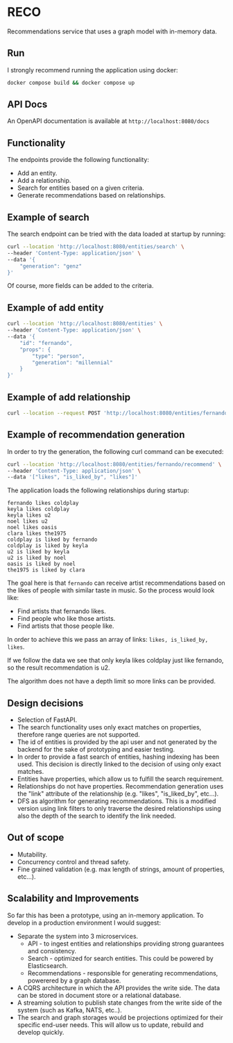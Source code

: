 # RECO

Recommendations service that uses a graph model with in-memory data.

## Run

I strongly recommend running the application using docker:

```bash
docker compose build && docker compose up
```

## API Docs

An OpenAPI documentation is available at `http://localhost:8080/docs`

## Functionality

The endpoints provide the following functionality:
* Add an entity.
* Add a relationship.
* Search for entities based on a given criteria.
* Generate recommendations based on relationships.

## Example of search

The search endpoint can be tried with the data loaded at startup by running:

```bash
curl --location 'http://localhost:8080/entities/search' \
--header 'Content-Type: application/json' \
--data '{
    "generation": "genz"
}'
```

Of course, more fields can be added to the criteria.

## Example of add entity

```bash
curl --location 'http://localhost:8080/entities' \
--header 'Content-Type: application/json' \
--data '{
    "id": "fernando",
    "props": {
        "type": "person",
        "generation": "millennial"
    }
}'
```

## Example of add relationship

```bash
curl --location --request POST 'http://localhost:8080/entities/fernando/likes/coldplay'
```

## Example of recommendation generation

In order to try the generation, the following curl command can be executed:

```bash
curl --location 'http://localhost:8080/entities/fernando/recommend' \
--header 'Content-Type: application/json' \
--data '["likes", "is_liked_by", "likes"]'
```

The application loads the following relationships during startup:

```
fernando likes coldplay
keyla likes coldplay
keyla likes u2
noel likes u2
noel likes oasis
clara likes the1975
coldplay is liked by fernando
coldplay is liked by keyla
u2 is liked by keyla
u2 is liked by noel
oasis is liked by noel
the1975 is liked by clara
```

The goal here is that `fernando` can receive artist recommendations based on the likes of people with similar taste in music. So the process would look like:

* Find artists that fernando likes.
* Find people who like those artists.
* Find artists that those people like.

In order to achieve this we pass an array of links: `likes, is_liked_by, likes`.

If we follow the data we see that only keyla likes coldplay just like fernando, so the result recommendation is u2.

The algorithm does not have a depth limit so more links can be provided.

## Design decisions

* Selection of FastAPI.
* The search functionality uses only exact matches on properties, therefore range queries are not supported.
* The id of entities is provided by the api user and not generated by the backend for the sake of prototyping and easier testing.
* In order to provide a fast search of entities, hashing indexing has been used. This decision is directly linked to the decision of using only exact matches.
* Entities have properties, which allow us to fulfill the search requirement.
* Relationships do not have properties. Recommendation generation uses the "link" attribute of the relationship (e.g. "likes", "is_liked_by", etc...).
* DFS as algorithm for generating recommendations. This is a modified version using link filters to only traverse the desired relationships using also the depth of the search to identify the link needed.

## Out of scope

* Mutability.
* Concurrency control and thread safety.
* Fine grained validation (e.g. max length of strings, amount of properties, etc...).


## Scalability and Improvements

So far this has been a prototype, using an in-memory application. To develop in a production environment I would suggest:

* Separate the system into 3 microservices.
  * API - to ingest entities and relationships providing strong guarantees and consistency.
  * Search - optimized for search entities. This could be powered by Elasticsearch.
  * Recommendations - responsible for generating recommendations, powerered by a graph database.
* A CQRS architecture in which the API provides the write side. The data can be stored in document store or a relational database.
* A streaming solution to publish state changes from the write side of the system (such as Kafka, NATS, etc..).
* The search and graph storages would be projections optimized for their specific end-user needs. This will allow us to update, rebuild and develop quickly.
